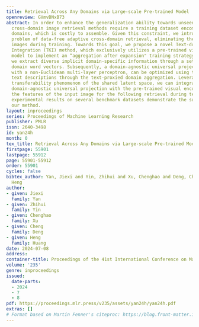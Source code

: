 ```yaml
---
title: Retrieval Across Any Domains via Large-scale Pre-trained Model
openreview: GVmvBNxB73
abstract: In order to enhance the generalization ability towards unseen domains, universal
  cross-domain image retrieval methods require a training dataset encompassing diverse
  domains, which is costly to assemble. Given this constraint, we introduce a novel
  problem of data-free adaptive cross-domain retrieval, eliminating the need for real
  images during training. Towards this goal, we propose a novel Text-driven Knowledge
  Integration (TKI) method, which exclusively utilizes a pre-trained vision-language
  model to implement an “aggregation after expansion" training strategy. Specifically,
  we extract diverse implicit domain-specific information through a set of learnable
  domain word vectors. Subsequently, a domain-agnostic universal projection, equipped
  with a non-Euclidean multi-layer perceptron, can be optimized using these assorted
  text descriptions through the text-proxied domain aggregation. Leveraging the cross-modal
  transferability phenomenon of the shared latent space, we can integrate the trained
  domain-agnostic universal projection with the pre-trained visual encoder to extract
  the features of the input image for the following retrieval during testing. Extensive
  experimental results on several benchmark datasets demonstrate the superiority of
  our method.
layout: inproceedings
series: Proceedings of Machine Learning Research
publisher: PMLR
issn: 2640-3498
id: yan24h
month: 0
tex_title: Retrieval Across Any Domains via Large-scale Pre-trained Model
firstpage: 55901
lastpage: 55912
page: 55901-55912
order: 55901
cycles: false
bibtex_author: Yan, Jiexi and Yin, Zhihui and Xu, Chenghao and Deng, Cheng and Huang,
  Heng
author:
- given: Jiexi
  family: Yan
- given: Zhihui
  family: Yin
- given: Chenghao
  family: Xu
- given: Cheng
  family: Deng
- given: Heng
  family: Huang
date: 2024-07-08
address:
container-title: Proceedings of the 41st International Conference on Machine Learning
volume: '235'
genre: inproceedings
issued:
  date-parts:
  - 2024
  - 7
  - 8
pdf: https://proceedings.mlr.press/v235/assets/yan24h/yan24h.pdf
extras: []
# Format based on Martin Fenner's citeproc: https://blog.front-matter.io/posts/citeproc-yaml-for-bibliographies/
---
```

